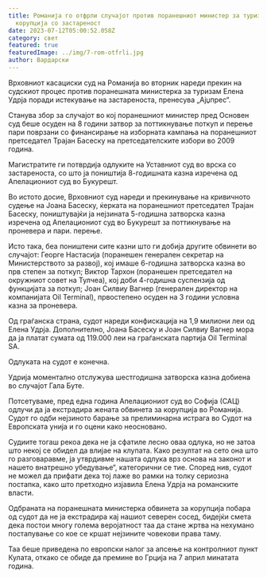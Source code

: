 ```yaml
---
title: Романија го отфрли случајот против поранешниот министер за туризам за
  корупција со застареност
date: 2023-07-12T05:00:52.058Z
category: свет
featured: true
featuredImage: ../img/7-rom-otfrli.jpg
author: Вардарски
---
```

Врховниот касациски суд на Романија во вторник нареди прекин на судскиот процес против поранешната министерка за туризам Елена Удрја поради истекување на застареноста, пренесува „Ајџпрес“.

Станува збор за случајот во кој поранешниот министер пред Основен суд беше осуден на 8 години затвор за поттикнување поткуп и перење пари поврзани со финансирање на изборната кампања на поранешниот претседател Трајан Басеску на претседателските избори во 2009 година.

Магистратите ги потврдија одлуките на Уставниот суд во врска со застареноста, со што ја поништија 8-годишната казна изречена од Апелациониот суд во Букурешт.

Во истото досие, Врховниот суд нареди и прекинување на кривичното судење на Јоана Басеску, ќерката на поранешниот претседател Трајан Басеску, поништувајќи ја нејзината 5-годишна затворска казна изречена од Апелациониот суд во Букурешт за поттикнување на проневера и пари. перење.

Исто така, беа поништени сите казни што ги добија другите обвинети во случајот: Георге Настасија (поранешен генерален секретар на Министерството за развој), кој имаше 6-годишна затворска казна во прв степен за поткуп; Виктор Тархон (поранешен претседател на окружниот совет на Тулчеа), кој доби 4-годишна суспензија од функцијата за поткуп; Јоан Силвиу Вагнер (генерален директор на компанијата Oil Terminal), првостепено осуден на 3 години условна казна за проневера.

Од граѓанска страна, судот нареди конфискација на 1,9 милиони леи од Елена Удрја. Дополнително, Јоана Басеску и Јоан Силвиу Вагнер мора да ја платат сумата од 119.000 леи на граѓанската партија Oil Terminal SA.

Одлуката на судот е конечна.

Удрија моментално отслужува шестгодишна затворска казна добиена во случајот Гала Буте.

Потсетуваме, пред една година Апелациониот суд во Софија (САЦ) одлучи да ја екстрадира жената обвинета за корупција во Романија. Судот го одби нејзиното барање за прелиминарна истрага во Судот на Европската унија и го оцени како неосновано.

Судиите тогаш рекоа дека не ја сфатиле лесно оваа одлука, но не затоа што некој се обидел да влијае на клупата. Како резултат на сето она што го разговаравме, ја утврдивме нашата одлука врз основа на законот и нашето внатрешно убедување“, категорични се тие. Според нив, судот не можел да прифати дека тој лаже во рамки на толку сериозна постапка, како што претходно изјавила Елена Удрја на романските власти.

Одбраната на поранешната министерка обвинета за корупција побара од судот да не ја екстрадира кај нашиот северен сосед, бидејќи смета дека постои многу голема веројатност таа да стане жртва на нехумано постапување со кое се кршат нејзините човекови права таму.

Таа беше приведена по европски налог за апсење на контролниот пункт Кулата, откако се обиде да премине во Грција на 7 април минатата година.